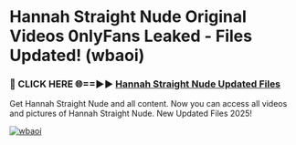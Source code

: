 # Hannah Straight Nude Original Videos 0nlyFans Leaked - Files Updated! (wbaoi)

<h3>🔴 CLICK HERE 🌐==►► <a href="https://tinyurl.com/yc6ubb5a" rel="nofollow">Hannah Straight Nude Updated Files</a></h3>

Get Hannah Straight Nude and all content. Now you can access all videos and pictures of Hannah Straight Nude. New Updated Files 2025!

[![wbaoi](https://i.imgur.com/7eu0CRL.gif)](https://tinyurl.com/yc6ubb5a)
